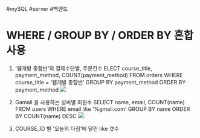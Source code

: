 
#mySQL #server #백엔드 

# WHERE / GROUP BY / ORDER BY 혼합 사용

1. '웹개발 종합반'의 결제수단별, 주문건수 
	ELECT course_title, payment_method, COUNT(payment_method) FROM orders
	WHERE course_title = '웹개발 종합반' 
	GROUP BY payment_method
	ORDER BY payment_method
![](https://i.imgur.com/oD4OHxN.png)

2. Gamail 을 사용하는 성씨별 회원수
	SELECT name, email, COUNT(name) FROM users 
	WHERE email like '%gmail.com'
	GROUP BY name 
	ORDER BY COUNT(name) DESC
   ![](https://i.imgur.com/d86H377.png)

3. COURSE_ID 별 '오늘의 다짐'에 달린 like 갯수 
